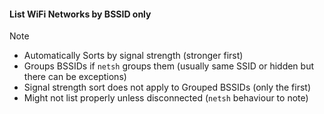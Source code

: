 #### List WiFi Networks by BSSID only

> [!NOTE]
> + Automatically Sorts by signal strength (stronger first)
> + Groups BSSIDs if `netsh` groups them (usually same SSID or hidden but there can be exceptions)
> + Signal strength sort does not apply to Grouped BSSIDs (only the first)
> + Might not list properly unless disconnected (`netsh` behaviour to note)
